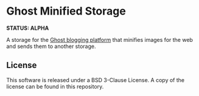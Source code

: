 # Ghost Minified Storage

**STATUS: ALPHA**

A storage for the [Ghost blogging platform](https://ghost.org) that minifies
images for the web and sends them to another storage.

## License

This software is released under a BSD 3-Clause License. A copy of the license
can be found in this repository.

